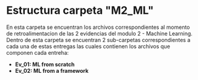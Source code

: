 # Estructura carpeta "M2_ML"
En esta carpeta se encuentran los archivos correspondientes al momento de retroalimentacion de las 2 evidencias del modulo 2 - Machine Learning. Dentro de esta carpeta se encuentran 2 sub-carpetas correspondientes a cada una de estas entregas las cuales contienen los archivos que componen cada entreha:

 * **Ev_01: ML from scratch**
 * **Ev_02: ML from a framework** 
